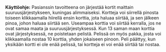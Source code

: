 **Käyttöohje:** Pasianssin tavoitteena on järjestää kortit maittain suuruusjärjestykseen, kuningas alimmaiseksi. Kortteja voi siirrellä pinosta toiseen klikkaamalla hiirellä ensin korttia, jota haluaa siirtää, ja sen jälkeen pinoa, johon haluaa siirtää sen. Useampaa korttia voi siirtää kerralla, jos ne ovat samaa maata ja suuruusjärjestyksessä. Kun 13 saman maan korttia ovat järjestyksessä, ne poistetaan pelistä. Pelissä on myös pakka, josta voi klikkaamalla nostaa 10 korttia, yhden jokaiseen pinoon. Peli päättyy, kun yksikään kortti ei ole enää pelissä, tai kortteja ei voi enää siirtää tai nostaa.
